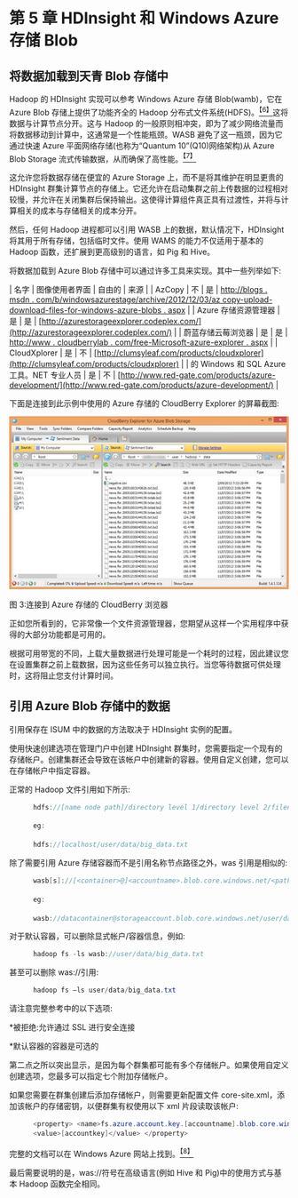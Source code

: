 # 第 5 章 HDInsight 和 Windows Azure 存储 Blob

## 将数据加载到天青 Blob 存储中

Hadoop 的 HDInsight 实现可以参考 Windows Azure 存储 Blob(wamb)，它在 Azure Blob 存储上提供了功能齐全的 Hadoop 分布式文件系统(HDFS)。[<sup>【6】</sup>](12.html#_ftn6)这将数据与计算节点分开。这与 Hadoop 的一般原则相冲突，即为了减少网络流量而将数据移动到计算中，这通常是一个性能瓶颈。WASB 避免了这一瓶颈，因为它通过快速 Azure 平面网络存储(也称为“Quantum 10”(Q10)网络架构)从 Azure Blob Storage 流式传输数据，从而确保了高性能。[<sup>【7】</sup>](12.html#_ftn7)

这允许您将数据存储在便宜的 Azure Storage 上，而不是将其维护在明显更贵的 HDInsight 群集计算节点的存储上。它还允许在启动集群之前上传数据的过程相对较慢，并允许在关闭集群后保持输出。这使得计算组件真正具有过渡性，并将与计算相关的成本与存储相关的成本分开。

然后，任何 Hadoop 进程都可以引用 WASB 上的数据，默认情况下，HDInsight 将其用于所有存储，包括临时文件。使用 WAMS 的能力不仅适用于基本的 Hadoop 函数，还扩展到更高级别的语言，如 Pig 和 Hive。

将数据加载到 Azure Blob 存储中可以通过许多工具来实现。其中一些列举如下:

| 名字 | 图像使用者界面 | 自由的 | 来源 |
| AzCopy | 不 | 是 | [http://blogs . msdn . com/b/windowsazurestage/archive/2012/12/03/az copy-upload-download-files-for-windows-azure-blobs . aspx](http://blogs.msdn.com/b/windowsazurestorage/archive/2012/12/03/azcopy-uploading-downloading-files-for-windows-azure-blobs.aspx) |
| Azure 存储资源管理器 | 是 | 是 | [http://azurestorageexplorer.codeplex.com/](http://azurestorageexplorer.codeplex.com/) |
| 蔚蓝存储云莓浏览器 | 是 | 是 | [http://www . cloudberrylab . com/free-Microsoft-azure-explorer . aspx](http://www.cloudberrylab.com/free-microsoft-azure-explorer.aspx) |
| CloudXplorer | 是 | 不 | [http://clumsyleaf.com/products/cloudxplorer](http://clumsyleaf.com/products/cloudxplorer) |
| 的 Windows 和 SQL Azure 工具。NET 专业人员 | 是 | 不 | [http://www.red-gate.com/products/azure-development/](http://www.red-gate.com/products/azure-development/) |

下面是连接到此示例中使用的 Azure 存储的 CloudBerry Explorer 的屏幕截图:

![](img/image003.jpg)

图 3:连接到 Azure 存储的 CloudBerry 浏览器

正如您所看到的，它非常像一个文件资源管理器，您期望从这样一个实用程序中获得的大部分功能都是可用的。

根据可用带宽的不同，上载大量数据进行处理可能是一个耗时的过程，因此建议您在设置集群之前上载数据，因为这些任务可以独立执行。当您等待数据可供处理时，这将阻止您支付计算时间。

## 引用 Azure Blob 存储中的数据

引用保存在 ISUM 中的数据的方法取决于 HDInsight 实例的配置。

使用快速创建选项在管理门户中创建 HDInsight 群集时，您需要指定一个现有的存储帐户。创建集群还会导致在该帐户中创建新的容器。使用自定义创建，您可以在存储帐户中指定容器。

正常的 Hadoop 文件引用如下所示:

```cs
      hdfs://[name node path]/directory level 1/directory level 2/filename

      eg:

      hdfs://localhost/user/data/big_data.txt

```

除了需要引用 Azure 存储容器而不是引用名称节点路径之外，was 引用是相似的:

```cs
      wasb[s]://[<container>@]<accountname>.blob.core.windows.net/<path>

      eg:

      wasb://datacontainer@storageaccount.blob.core.windows.net/user/data/big_data.txt

```

对于默认容器，可以删除显式帐户/容器信息，例如:

```cs
      hadoop fs -ls wasb://user/data/big_data.txt

```

甚至可以删除 was://引用:

```cs
      hadoop fs –ls user/data/big_data.txt

```

请注意完整参考中的以下选项:

*被拒绝:允许通过 SSL 进行安全连接

*默认容器的容器是可选的

第二点之所以突出显示，是因为每个群集都可能有多个存储帐户。如果使用自定义创建选项，您最多可以指定七个附加存储帐户。

如果您需要在群集创建后添加存储帐户，则需要更新配置文件 core-site.xml，添加该帐户的存储密钥，以便群集有权使用以下 xml 片段读取该帐户:

```cs
      <property> <name>fs.azure.account.key.[accountname].blob.core.windows.net</name>
      <value>[accountkey]</value> </property>

```

完整的文档可以在 Windows Azure 网站上找到。[<sup>【8】</sup>](12.html#_ftn8)

最后需要说明的是，was://符号在高级语言(例如 Hive 和 Pig)中的使用方式与基本 Hadoop 函数完全相同。